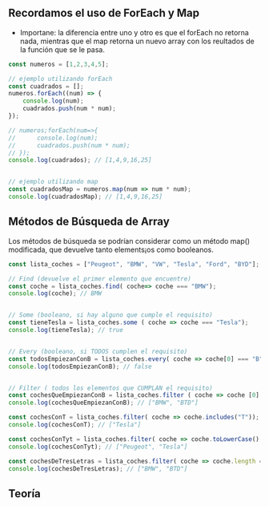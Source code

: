 ## Recordamos el uso de ForEach y Map

- Importane: la diferencia entre uno y otro es que el forEach no retorna nada, mientras que el map retorna un nuevo array con los reultados de la función que se le pasa. 

```js
const numeros = [1,2,3,4,5];

// ejemplo utilizando forEach
const cuadrados = [];
numeros.forEach((num) => {
    console.log(num);
    cuadrados.push(num * num);
});

// numeros;forEach(num=>{
//      console.log(num);
//      cuadrados.push(num * num);
// });
console.log(cuadrados); // [1,4,9,16,25]


// ejemplo utilizando map
const cuadradosMap = numeros.map(num => num * num);
console.log(cuadradosMap); // [1,4,9,16,25]
```


## Métodos de Búsqueda de Array
Los métodos de búsqueda se podrían considerar como un método map() modificada, que devuelve tanto elements¡os como booleanos. 

```js
const lista_coches = ["Peugeot", "BMW", "VW", "Tesla", "Ford", "BYD"];

// Find (devuelve el primer elemento que encuentre)
const coche = lista_coches.find( coche=> coche === "BMW");
console.log(coche); // BMW


// Some (booleano, si hay alguno que cumple el requisito)
const tieneTesla = lista_coches.some ( coche => coche === "Tesla");
console.log(tieneTesla); // true 


// Every (booleano, si TODOS cumplen el requisito)
const todosEmpiezanConB = lista_coches.every( coche => coche[0] === "B")
console.log(todosEmpiezanConB); // false


// Filter ( todos los elementos que CUMPLAN el requisito)
const cochesQueEmpiezanConB = lista_coches.filter ( coche => coche [0] === "B" ); 
console.log(cochesQueEmpiezanConB); // ["BMW", "BTD"]

const cochesConT = lista_coches.filter( coche => coche.includes("T"));
console.log(cochesConT); // ["Tesla"]

const cochesConTyt = lista_coches.filter( coche => coche.toLowerCase() .includes("t"));
console.log(cochesConTyt); // ["Peugeot", "Tesla"]

const cochesDeTresLetras = lista_coches.filter( coche => coche.length === 3 );
console.log(cochesDeTresLetras); // ["BMW", "BTD"]
```








## Teoría 
